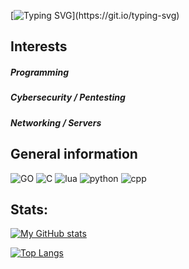 [![Typing SVG](https://readme-typing-svg.herokuapp.com?font=&size=25&duration=3800&color=097969&center=true&vCenter=true&width=410&height=60&lines=hello,world!)](https://git.io/typing-svg)


## Interests
##### Programming
##### Cybersecurity / Pentesting
##### Networking / Servers

## General information

  
  ![GO](https://img.shields.io/badge/GO-1BA0D7?style=for-the-badge&logo=GO&logoColor=white)
  ![C](https://img.shields.io/badge/C-1BA0D7?style=for-the-badge&logo=C&logoColor=white)
  ![lua](https://img.shields.io/badge/LUA-00599C?&style=for-the-badge&logo=lua&logoColor=white)
  ![python](https://img.shields.io/badge/Python-FFD43B?style=for-the-badge&logo=python&logoColor=blue)
  ![cpp](https://img.shields.io/badge/C++-00599C?&style=for-the-badge&logo=C%2B%2B&logoColor=white)


## Stats:
[![My GitHub stats](https://github-readme-stats.vercel.app/api?username=spiry32&show_icons=true&theme=dracula)](https://github.com/anuraghazra/github-readme-stats)

[![Top Langs](https://github-readme-stats.vercel.app/api/top-langs/?username=spiry32&layout=compact&theme=dracula&langs_count=6)](https://github.com/anuraghazra/github-readme-stats)
